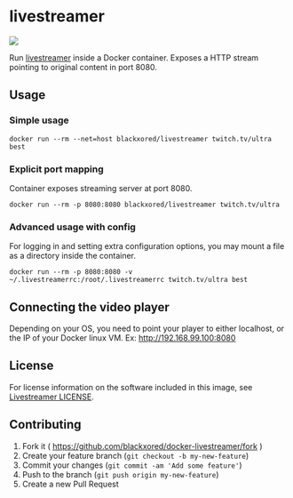 # livestreamer

[![](https://badge.imagelayers.io/blackxored/livestreamer:latest.svg)](https://imagelayers.io/?images=blackxored/livestreamer:latest)

Run [livestreamer](http://docs.livestreamer.io/) inside a Docker container.
Exposes a HTTP stream pointing to original content in port 8080.

## Usage

### Simple usage


```shell
docker run --rm --net=host blackxored/livestreamer twitch.tv/ultra best
```

### Explicit port mapping

Container exposes streaming server at port 8080.

```shell
docker run --rm -p 8080:8080 blackxored/livestreamer twitch.tv/ultra
```

### Advanced usage with config

For logging in and setting extra configuration options, you may mount
a file as a directory inside the container.

```shell
docker run --rm -p 8080:8080 -v ~/.livestreamerrc:/root/.livestreamerrc twitch.tv/ultra best
```

## Connecting the video player

Depending on your OS, you need to point your player to either localhost, or the IP
of your Docker linux VM. Ex: http://192.168.99.100:8080


## License

For license information on the software included in this image, see
[Livestreamer LICENSE](https://github.com/chrippa/livestreamer/blob/develop/LICENSE).

## Contributing

1. Fork it ( https://github.com/blackxored/docker-livestreamer/fork )
2. Create your feature branch (`git checkout -b my-new-feature`)
3. Commit your changes (`git commit -am 'Add some feature'`)
4. Push to the branch (`git push origin my-new-feature`)
5. Create a new Pull Request

